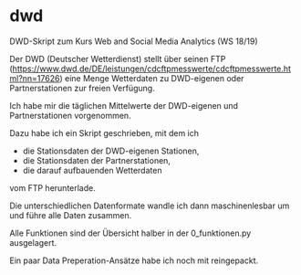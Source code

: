 # dwd
DWD-Skript zum Kurs Web and Social Media Analytics (WS 18/19)

Der DWD (Deutscher Wetterdienst) stellt über seinen FTP (https://www.dwd.de/DE/leistungen/cdcftpmesswerte/cdcftpmesswerte.html?nn=17626) eine Menge Wetterdaten zu DWD-eigenen oder Partnerstationen zur freien Verfügung.

Ich habe mir die täglichen Mittelwerte der DWD-eigenen und Partnerstationen vorgenommen.

Dazu habe ich ein Skript geschrieben, mit dem ich

* die Stationsdaten der DWD-eigenen Stationen, 
* die Stationsdaten der Partnerstationen,
* die darauf aufbauenden Wetterdaten

vom FTP herunterlade.

Die unterschiedlichen Datenformate wandle ich dann maschinenlesbar um und führe alle Daten zusammen.

Alle Funktionen sind der Übersicht halber in der 0_funktionen.py ausgelagert.

Ein paar Data Preperation-Ansätze habe ich noch mit reingepackt.
